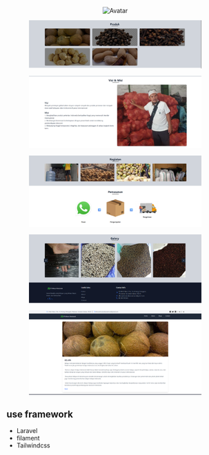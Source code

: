 <p align="center"><img src="https://github.com/mursidin14/company-profile-azwamuna/blob/main/public/assets/templates/avatar.png width="400" alt="Avatar"></p>
<p align="center"><img src="https://github.com/mursidin14/company-profile-azwamuna/blob/main/public/assets/templates/produk.png" width="400" alt="produk"></p>
<p align="center"><img src="https://github.com/mursidin14/company-profile-azwamuna/blob/main/public/assets/templates/visi.png" width="400" alt="visi"></p>
<p align="center"><img src="https://github.com/mursidin14/company-profile-azwamuna/blob/main/public/assets/templates/galery.png" width="400" alt="galery"></p>
<p align="center"><img src="https://github.com/mursidin14/company-profile-azwamuna/blob/main/public/assets/templates/footer.png" width="400" alt="footer"></p>
<p align="center"><img src="https://github.com/mursidin14/company-profile-azwamuna/blob/main/public/assets/templates/produk_detail.png" width="400" alt="detail_produk"></p>

## use framework
<ul>
    <li>Laravel</li>
    <li>filament</li>
    <li>Tailwindcss</li>
</ul>


